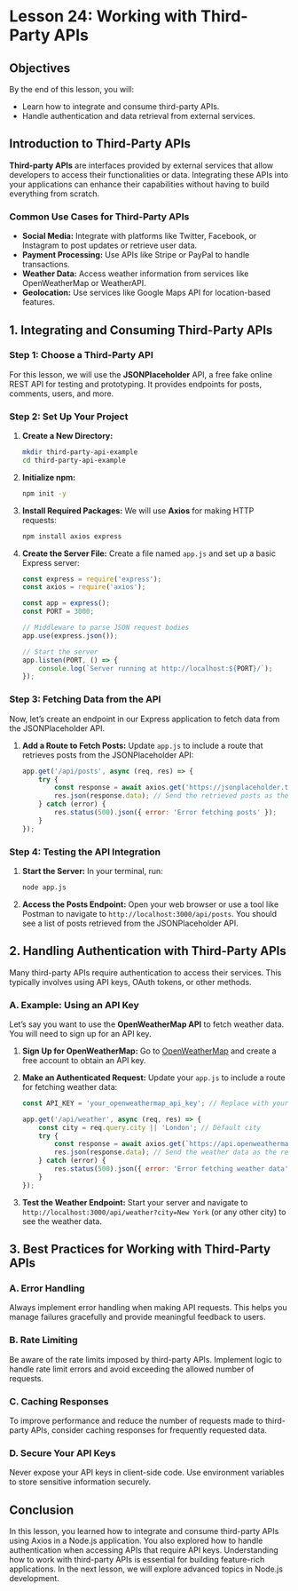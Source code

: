 # Lesson 24: Working with Third-Party APIs

## Objectives
By the end of this lesson, you will:
- Learn how to integrate and consume third-party APIs.
- Handle authentication and data retrieval from external services.

## Introduction to Third-Party APIs

**Third-party APIs** are interfaces provided by external services that allow developers to access their functionalities or data. Integrating these APIs into your applications can enhance their capabilities without having to build everything from scratch.

### Common Use Cases for Third-Party APIs

- **Social Media:** Integrate with platforms like Twitter, Facebook, or Instagram to post updates or retrieve user data.
- **Payment Processing:** Use APIs like Stripe or PayPal to handle transactions.
- **Weather Data:** Access weather information from services like OpenWeatherMap or WeatherAPI.
- **Geolocation:** Use services like Google Maps API for location-based features.

## 1. Integrating and Consuming Third-Party APIs

### Step 1: Choose a Third-Party API

For this lesson, we will use the **JSONPlaceholder** API, a free fake online REST API for testing and prototyping. It provides endpoints for posts, comments, users, and more.

### Step 2: Set Up Your Project

1. **Create a New Directory:**
   ```bash
   mkdir third-party-api-example
   cd third-party-api-example
   ```

2. **Initialize npm:**
   ```bash
   npm init -y
   ```

3. **Install Required Packages:**
   We will use **Axios** for making HTTP requests:
   ```bash
   npm install axios express
   ```

4. **Create the Server File:**
   Create a file named `app.js` and set up a basic Express server:

   ```javascript
   const express = require('express');
   const axios = require('axios');

   const app = express();
   const PORT = 3000;

   // Middleware to parse JSON request bodies
   app.use(express.json());

   // Start the server
   app.listen(PORT, () => {
       console.log(`Server running at http://localhost:${PORT}/`);
   });
   ```

### Step 3: Fetching Data from the API

Now, let’s create an endpoint in our Express application to fetch data from the JSONPlaceholder API.

1. **Add a Route to Fetch Posts:**
   Update `app.js` to include a route that retrieves posts from the JSONPlaceholder API:

   ```javascript
   app.get('/api/posts', async (req, res) => {
       try {
           const response = await axios.get('https://jsonplaceholder.typicode.com/posts');
           res.json(response.data); // Send the retrieved posts as the response
       } catch (error) {
           res.status(500).json({ error: 'Error fetching posts' });
       }
   });
   ```

### Step 4: Testing the API Integration

1. **Start the Server:**
   In your terminal, run:
   ```bash
   node app.js
   ```

2. **Access the Posts Endpoint:**
   Open your web browser or use a tool like Postman to navigate to `http://localhost:3000/api/posts`. You should see a list of posts retrieved from the JSONPlaceholder API.

## 2. Handling Authentication with Third-Party APIs

Many third-party APIs require authentication to access their services. This typically involves using API keys, OAuth tokens, or other methods.

### A. Example: Using an API Key

Let’s say you want to use the **OpenWeatherMap API** to fetch weather data. You will need to sign up for an API key.

1. **Sign Up for OpenWeatherMap:**
   Go to [OpenWeatherMap](https://openweathermap.org/api) and create a free account to obtain an API key.

2. **Make an Authenticated Request:**
   Update your `app.js` to include a route for fetching weather data:

   ```javascript
   const API_KEY = 'your_openweathermap_api_key'; // Replace with your actual API key

   app.get('/api/weather', async (req, res) => {
       const city = req.query.city || 'London'; // Default city
       try {
           const response = await axios.get(`https://api.openweathermap.org/data/2.5/weather?q=${city}&appid=${API_KEY}&units=metric`);
           res.json(response.data); // Send the weather data as the response
       } catch (error) {
           res.status(500).json({ error: 'Error fetching weather data' });
       }
   });
   ```

3. **Test the Weather Endpoint:**
   Start your server and navigate to `http://localhost:3000/api/weather?city=New York` (or any other city) to see the weather data.

## 3. Best Practices for Working with Third-Party APIs

### A. Error Handling

Always implement error handling when making API requests. This helps you manage failures gracefully and provide meaningful feedback to users.

### B. Rate Limiting

Be aware of the rate limits imposed by third-party APIs. Implement logic to handle rate limit errors and avoid exceeding the allowed number of requests.

### C. Caching Responses

To improve performance and reduce the number of requests made to third-party APIs, consider caching responses for frequently requested data.

### D. Secure Your API Keys

Never expose your API keys in client-side code. Use environment variables to store sensitive information securely.

## Conclusion

In this lesson, you learned how to integrate and consume third-party APIs using Axios in a Node.js application. You also explored how to handle authentication when accessing APIs that require API keys. Understanding how to work with third-party APIs is essential for building feature-rich applications. In the next lesson, we will explore advanced topics in Node.js development.
